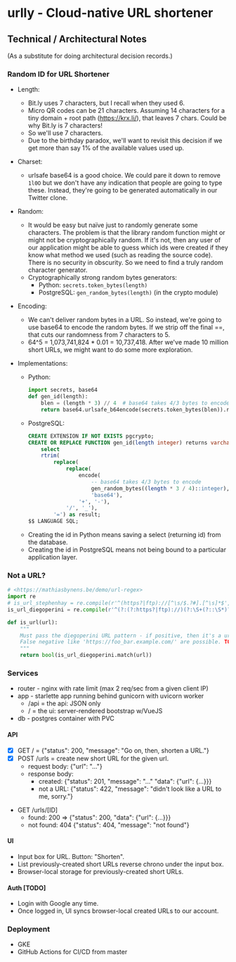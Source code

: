 # urlly - Cloud-native URL shortener


## Technical / Architectural Notes
(As a substitute for doing architectural decision records.)

### Random ID for URL Shortener

* Length: 
    * Bit.ly uses 7 characters, but I recall when they used 6. 
    * Micro QR codes can be 21 characters. Assuming 14 characters for a tiny domain + root path (https://krx.li/), that leaves 7 chars. Could be why Bit.ly is 7 characters!
    * So we'll use 7 characters.
    * Due to the birthday paradox, we'll want to revisit this decision if we get more than say 1% of the available values used up. 

* Charset:
    * urlsafe base64 is a good choice. We could pare it down to remove `1l0O` but we don't have any indication that people are going to type these. Instead, they're going to be generated automatically in our Twitter clone.

* Random:
    * It would be easy but naïve just to randomly generate some characters. The problem is that the library random function might or might not be cryptographically random. If it's not, then any user of our application might be able to guess which ids were created if they know what method we used (such as reading the source code). There is no security in obscurity. So we need to find a truly random character generator.
    * Cryptographically strong random bytes generators: 
        * Python: `secrets.token_bytes(length)`
        * PostgreSQL: `gen_random_bytes(length)` (in the crypto module)

* Encoding:
    * We can't deliver random bytes in a URL. So instead, we're going to use base64 to encode the random bytes. If we strip off the final ==, that cuts our randomness from 7 characters to 5.
    * 64^5 = 1,073,741,824 * 0.01 = 10,737,418. After we've made 10 million short URLs, we might want to do some more exploration.

* Implementations:
    * Python:
        ```python
        import secrets, base64
        def gen_id(length):
            blen = (length * 3) // 4  # base64 takes 4/3 bytes to encode
            return base64.urlsafe_b64encode(secrets.token_bytes(blen)).rstrip(b'=')
        ```
    * PostgreSQL:
        ```sql
        CREATE EXTENSION IF NOT EXISTS pgcrypto;
        CREATE OR REPLACE FUNCTION gen_id(length integer) returns varchar as $$
            select 
            rtrim(
                replace(
                    replace(
                        encode(
                            -- base64 takes 4/3 bytes to encode
                            gen_random_bytes((length * 3 / 4)::integer), 
                            'base64'), 
                        '+', '-'), 
                    '/', '_'), 
                '=') as result;
        $$ LANGUAGE SQL;
        ```
    * Creating the id in Python means saving a select (returning id) from the database.
    * Creating the id in PostgreSQL means not being bound to a particular application layer.

### Not a URL?
```python
# <https://mathiasbynens.be/demo/url-regex>
import re
# is_url_stephenhay = re.compile(r'^(https?|ftp)://[^\s/$.?#].[^\s]*$', re.I)
is_url_diegoperini = re.compile(r'^(?:(?:https?|ftp)://)(?:\S+(?::\S*)?@)?(?:(?!10(?:\.\d{1,3}){3})(?!127(?:\.\d{1,3}){3})(?!169\.254(?:\.\d{1,3}){2})(?!192\.168(?:\.\d{1,3}){2})(?!172\.(?:1[6-9]|2\d|3[0-1])(?:\.\d{1,3}){2})(?:[1-9]\d?|1\d\d|2[01]\d|22[0-3])(?:\.(?:1?\d{1,2}|2[0-4]\d|25[0-5])){2}(?:\.(?:[1-9]\d?|1\d\d|2[0-4]\d|25[0-4]))|(?:(?:[a-z\u00a1-\uffff0-9]+-?)*[a-z\u00a1-\uffff0-9]+)(?:\.(?:[a-z\u00a1-\uffff0-9]+-?)*[a-z\u00a1-\uffff0-9]+)*(?:\.(?:[a-z\u00a1-\uffff]{2,})))(?::\d{2,5})?(?:/[^\s]*)?$', re.I)

def is_url(url):
    """
    Must pass the diegoperini URL pattern - if positive, then it's a url.
    False negative like 'https://foo_bar.example.com/' are possible. TODO: fix that.
    """
    return bool(is_url_diegoperini.match(url))
```

### Services

* router - nginx with rate limit (max 2 req/sec from a given client IP)
* app - starlette app running behind gunicorn with uvicorn worker
    * /api = the api: JSON only
    * / = the ui: server-rendered bootstrap w/VueJS
* db - postgres container with PVC

#### API

* [x] GET / = {"status": 200, "message": "Go on, then, shorten a URL."}
* [x] POST /urls = create new short URL for the given url.
    * request body: {"url": "..."}
    * response body: 
        * created: {"status": 201, "message": "..." "data": {"url": {...}}}
        * not a URL: {"status": 422, "message": "didn't look like a URL to me, sorry."}
* GET /urls/[ID]
    * found: 200 => {"status": 200, "data": {"url": {...}}}
    * not found: 404 {"status": 404, "message": "not found"}

#### UI

* Input box for URL. Button: "Shorten".
* List previously-created short URLs reverse chrono under the input box.
* Browser-local storage for previously-created short URLs.

#### Auth [TODO]

* Login with Google any time.
* Once logged in, UI syncs browser-local created URLs to our account.

### Deployment

* GKE
* GitHub Actions for CI/CD from master
